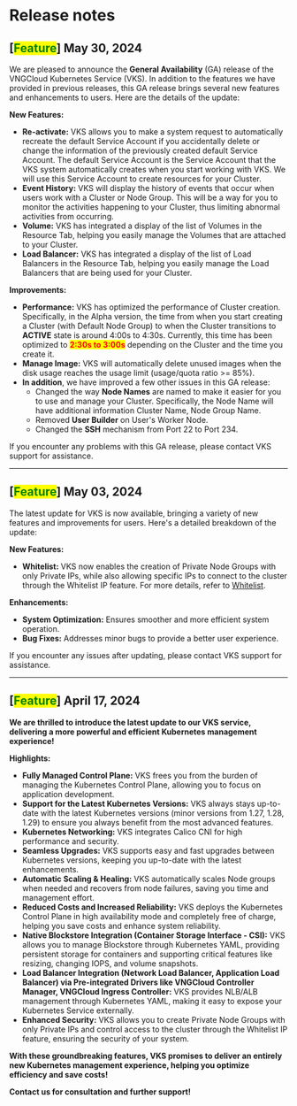 # Release notes

## \[<mark style="color:green;">**Feature**</mark>] May 30, 2024 <a href="#april_19_2024" id="april_19_2024"></a>

We are pleased to announce the **General Availability** (GA) release of the VNGCloud Kubernetes Service (VKS). In addition to the features we have provided in previous releases, this GA release brings several new features and enhancements to users. Here are the details of the update:

**New Features:**

* **Re-activate:** VKS allows you to make a system request to automatically recreate the default Service Account if you accidentally delete or change the information of the previously created default Service Account. The default Service Account is the Service Account that the VKS system automatically creates when you start working with VKS. We will use this Service Account to create resources for your Cluster.
* **Event History:** VKS will display the history of events that occur when users work with a Cluster or Node Group. This will be a way for you to monitor the activities happening to your Cluster, thus limiting abnormal activities from occurring.
* **Volume:** VKS has integrated a display of the list of Volumes in the Resource Tab, helping you easily manage the Volumes that are attached to your Cluster.
* **Load Balancer:** VKS has integrated a display of the list of Load Balancers in the Resource Tab, helping you easily manage the Load Balancers that are being used for your Cluster.

**Improvements:**

* **Performance:** VKS has optimized the performance of Cluster creation. Specifically, in the Alpha version, the time from when you start creating a Cluster (with Default Node Group) to when the Cluster transitions to **ACTIVE** state is around 4:00s to 4:30s. Currently, this time has been optimized to <mark style="color:red;">**2:30s to 3:00s**</mark> depending on the Cluster and the time you create it.
* **Manage Image:** VKS will automatically delete unused images when the disk usage reaches the usage limit (usage/quota ratio >= 85%).
* **In addition**, we have improved a few other issues in this GA release:
  * Changed the way **Node Names** are named to make it easier for you to use and manage your Cluster. Specifically, the Node Name will have additional information Cluster Name, Node Group Name.
  * Removed **User Builder** on User's Worker Node.
  * Changed the **SSH** mechanism from Port 22 to Port 234.

If you encounter any problems with this GA release, please contact VKS support for assistance.

***

## \[<mark style="color:green;">**Feature**</mark>] May 03, 2024 <a href="#april_19_2024" id="april_19_2024"></a>

The latest update for VKS is now available, bringing a variety of new features and improvements for users. Here's a detailed breakdown of the update:

**New Features:**

* **Whitelist:** VKS now enables the creation of Private Node Groups with only Private IPs, while also allowing specific IPs to connect to the cluster through the Whitelist IP feature. For more details, refer to [Whitelist](../clusters/whitelist.md).

**Enhancements:**

* **System Optimization:** Ensures smoother and more efficient system operation.
* **Bug Fixes:** Addresses minor bugs to provide a better user experience.

If you encounter any issues after updating, please contact VKS support for assistance.

***

## **\[**<mark style="color:green;">**Feature**</mark>**] April 17, 2024** <a href="#april_19_2024" id="april_19_2024"></a>

**We are thrilled to introduce the latest update to our VKS service, delivering a more powerful and efficient Kubernetes management experience!**

**Highlights:**

* **Fully Managed Control Plane:** VKS frees you from the burden of managing the Kubernetes Control Plane, allowing you to focus on application development.
* **Support for the Latest Kubernetes Versions:** VKS always stays up-to-date with the latest Kubernetes versions (minor versions from 1.27, 1.28, 1.29) to ensure you always benefit from the most advanced features.
* **Kubernetes Networking:** VKS integrates Calico CNI for high performance and security.
* **Seamless Upgrades:** VKS supports easy and fast upgrades between Kubernetes versions, keeping you up-to-date with the latest enhancements.
* **Automatic Scaling & Healing:** VKS automatically scales Node groups when needed and recovers from node failures, saving you time and management effort.
* **Reduced Costs and Increased Reliability:** VKS deploys the Kubernetes Control Plane in high availability mode and completely free of charge, helping you save costs and enhance system reliability.
* **Native Blockstore Integration (Container Storage Interface - CSI):** VKS allows you to manage Blockstore through Kubernetes YAML, providing persistent storage for containers and supporting critical features like resizing, changing IOPS, and volume snapshots.
* **Load Balancer Integration (Network Load Balancer, Application Load Balancer) via Pre-integrated Drivers like VNGCloud Controller Manager, VNGCloud Ingress Controller:** VKS provides NLB/ALB management through Kubernetes YAML, making it easy to expose your Kubernetes Service externally.
* **Enhanced Security:** VKS allows you to create Private Node Groups with only Private IPs and control access to the cluster through the Whitelist IP feature, ensuring the security of your system.

**With these groundbreaking features, VKS promises to deliver an entirely new Kubernetes management experience, helping you optimize efficiency and save costs!**

**Contact us for consultation and further support!**
